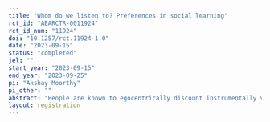 ```yaml
---
title: "Whom do we listen to? Preferences in social learning"
rct_id: "AEARCTR-0011924"
rct_id_num: "11924"
doi: "10.1257/rct.11924-1.0"
date: "2023-09-15"
status: "completed"
jel: ""
start_year: "2023-09-15"
end_year: "2023-09-25"
pi: "Akshay Moorthy"
pi_other: ""
abstract: "People are known to egocentrically discount instrumentally valuable information acquired through social interactions. In this paper, I explore whether this is driven by preferences over the identity of information sources using online experiments where the identity of information sources and the value of information are exogenously assigned. The study focuses on caste identity in India, and asks whether people have preferences for information that are based on the caste identity of the information source. "
layout: registration
---
```


